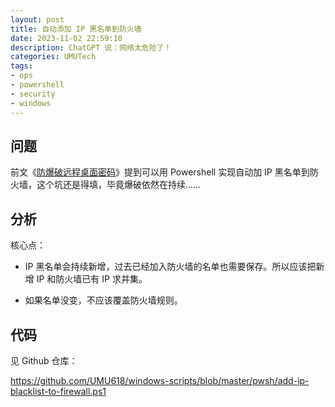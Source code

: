 ```yaml
---
layout: post
title: 自动添加 IP 黑名单到防火墙
date: 2023-11-02 22:59:10
description: ChatGPT 说：网络太危险了！
categories: UMUTech
tags:
- ops
- powershell
- security
- windows
---
```

## 问题

前文《[防爆破远程桌面密码](/2023/10/29/umutech-prevent-remote-desktop-password-attacks/)》提到可以用 Powershell 实现自动加 IP 黑名单到防火墙，这个坑还是得填，毕竟爆破依然在持续……

## 分析

核心点：

- IP 黑名单会持续新增，过去已经加入防火墙的名单也需要保存。所以应该把新增 IP 和防火墙已有 IP 求并集。

- 如果名单没变，不应该覆盖防火墙规则。

## 代码

见 Github 仓库：

<https://github.com/UMU618/windows-scripts/blob/master/pwsh/add-ip-blacklist-to-firewall.ps1>
